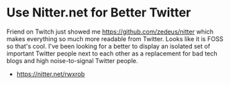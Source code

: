 # Use Nitter.net for Better Twitter

Friend on Twitch just showed me <https://github.com/zedeus/nitter> which
makes everything so much more readable from Twitter. Looks like it is
FOSS so that's cool. I've been looking for a better to display an
isolated set of important Twitter people next to each other as a
replacement for bad tech blogs and high noise-to-signal Twitter people.

* <https://nitter.net/rwxrob>

